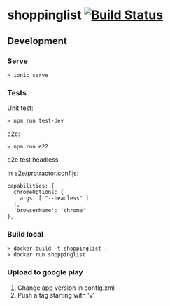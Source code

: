 # shoppinglist [![Build Status](https://travis-ci.org/AngelVlc/shoppinglist.svg?branch=master)](https://travis-ci.org/AngelVlc/shoppinglist)

## Development

### Serve

```
> ionic serve
```

### Tests

Unit test:

```
> npm run test-dev
```

e2e:
```
> npm run e22
```

e2e test headless

In e2e/protractor.conf.js:

```
capabilities: {
  chromeOptions: {
    args: [ "--headless" ]
  },
  'browserName': 'chrome'
},
```

### Build local

```
> docker build -t shoppinglist .
> docker run shoppinglist
```

### Upload to google play

1. Change app version in config.xml
2. Push a tag starting with 'v'
